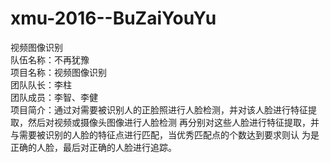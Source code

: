 # xmu-2016--BuZaiYouYu
视频图像识别   
队伍名称：不再犹豫   
项目名称：视频图像识别    
团队队长：李柱   
团队成员：李智、李健    
项目简介：通过对需要被识别人的正脸照进行人脸检测，并对该人脸进行特征提取，然后对视频或摄像头图像进行人脸检测
          再分别对这些人脸进行特征提取，并与需要被识别的人脸的特征点进行匹配，当优秀匹配点的个数达到要求则认
          为是正确的人脸，最后对正确的人脸进行追踪。
